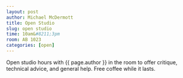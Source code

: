 ```yaml
---
layout: post
author: Michael McDermott
title: Open Studio
slug: open studio
time: 10am&#8211;3pm
room: AB 1023
categories: [open]
---
```

Open studio hours with {{ page.author }} in the room to offer critique, technical advice, and general help. Free coffee while it lasts.
